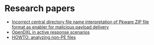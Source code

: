 # Research papers

 - [Incorrect central directory file name interpretation of Pkware ZIP file format as enabler for malicious payload delivery](ZIPconfusion/)
 - [OpenDXL in active response scenarios](OpenDXL/)
 - [HOWTO: analyzing non-PE files](DocumentFiles/)
